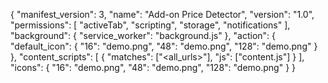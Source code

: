 {
  "manifest_version": 3,
  "name": "Add-on Price Detector",
  "version": "1.0",
  "permissions": [
    "activeTab",
    "scripting",
    "storage",
    "notifications"
  ],
  "background": {
    "service_worker": "background.js"
  },
  "action": {
    "default_icon": {
      "16": "demo.png",
      "48": "demo.png",
      "128": "demo.png"
    }
  },
  "content_scripts": [
    {
      "matches": ["<all_urls>"],
      "js": ["content.js"]
    }
  ],
  "icons": {
    "16": "demo.png",
    "48": "demo.png",
    "128": "demo.png"
  }
}

